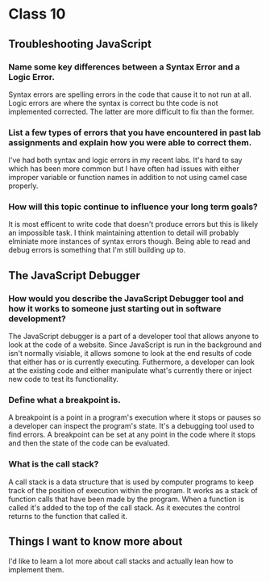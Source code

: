 # Class 10

## Troubleshooting JavaScript

### Name some key differences between a Syntax Error and a Logic Error.
Syntax errors are spelling errors in the code that cause it to not run at all. Logic errors are where the syntax is correct bu thte code is not implemented corrected. The latter are more difficult to fix than the former. 

### List a few types of errors that you have encountered in past lab assignments and explain how you were able to correct them. 
I've had both syntax and logic errors in my recent labs. It's hard to say which has been more common but I have often had issues with either improper variable or function names in addition to not using camel case properly. 


### How will this topic continue to influence your long term goals?
It is most efficent to write code that doesn't produce errors but this is likely an impossible task. I think maintaining attention to detail will probably elminiate more instances of syntax errors though. Being able to read and debug errors is something that I'm still building up to.

## The JavaScript Debugger

### How would you describe the JavaScript Debugger tool and how it works to someone just starting out in software development?
The JavaScript debugger is a part of a developer tool that allows anyone to look at the code of a website. Since JavaScript is run in the background and isn't normally visiable, it allows somone to look at the end results of code that either has or is currently executing. Futhermore, a developer can look at the existing code and either manipulate what's currently there or inject new code to test its functionality. 

### Define what a breakpoint is.
A breakpoint is a point in a program's execution where it stops or pauses so a developer can inspect the program's state. It's a debugging tool used to find errors. A breakpoint can be set at any point in the code where it stops and then the state of the code can be evaluated. 

### What is the call stack?
A call stack is a data structure that is used by computer programs to keep track of the position of execution within the program. It works as a stack of function calls that have been made by the program. When a function is called it's added to the top of the call stack. As it executes the control returns to the function that called it.


## Things I want to know more about
I'd like to learn a lot more about call stacks and actually lean how to implement them.
